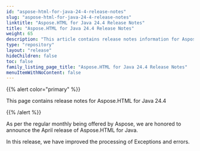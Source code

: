 ```yaml
---
id: "aspose-html-for-java-24-4-release-notes"
slug: "aspose-html-for-java-24-4-release-notes"
linktitle: "Aspose.HTML for Java 24.4 Release Notes"
title: "Aspose.HTML for Java 24.4 Release Notes"
weight: 65
description: "This article contains release notes information for Aspose.HTML for .Java 24.4."
type: "repository"
layout: "release"
hideChildren: false
toc: false
family_listing_page_title: "Aspose.HTML for Java 24.4 Release Notes"
menuItemWithNoContent: false
---
```


{{% alert color="primary" %}}

This page contains release notes for Aspose.HTML for Java 24.4

{{% /alert %}}

As per the regular monthly  being offered by Aspose, 
we are honored to announce the April release of Aspose.HTML for Java.


In this release, we have improved the processing of Exceptions and errors.